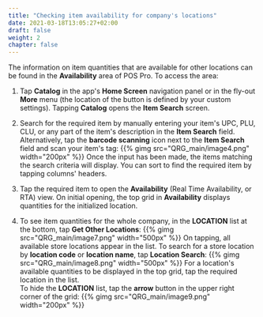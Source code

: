 ```yaml
---
title: "Checking item availability for company's locations"
date: 2021-03-18T13:05:27+02:00
draft: false
weight: 2
chapter: false
---
```


The information on item quantities that are available for other locations can be found in the **Availability** area of POS Pro. To access the area:

1. Tap **Catalog** in the app's **Home Screen** navigation panel or in the fly-out **More** menu (the location of the button is defined by your custom settings). Tapping **Catalog** opens the **Item Search** screen.
2. Search for the required item by manually entering your item's UPC, PLU, CLU, or any part of the item's description in the **Item Search** field.  
Alternatively, tap the **barcode scanning** icon next to the **Item Search** field and scan your item's tag:
{{% gimg src="QRG_main/image4.png" width="200px" %}}
Once the input has been made, the items matching the search criteria will display. You can sort to find the required item by tapping columns' headers.

4. Tap the required item to open the **Availability** (Real Time Availability, or RTA) view. On initial opening, the top grid in **Availability** displays quantities for the initialized location.

5. To see item quantities for the whole company, in the **LOCATION** list at the bottom, tap **Get Other Locations**:
{{% gimg src="QRG_main/image7.png" width="500px" %}}
On tapping, all available store locations appear in the list. To search for a store location by **location code** or **location name**, tap **Location Search**:
{{% gimg src="QRG_main/image8.png" width="500px" %}}
For a location's available quantities to be displayed in the top grid, tap the required location in the list.  
To hide the **LOCATION** list, tap the **arrow** button in the upper right corner of the grid:
{{% gimg src="QRG_main/image9.png" width="200px" %}}